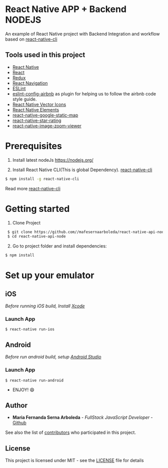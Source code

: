 # React Native APP + Backend NODEJS
An example of React Native project with Backend Integration and workflow based on
[react-native-cli](https://facebook.github.io/react-native/docs/getting-started.html)

## Tools used in this project
* [React Native](https://facebook.github.io/react-native/)
* [React](https://facebook.github.io/react/)
* [Redux](https://redux.js.org/)
* [React Navigation](https://reactnavigation.org/)
* [ESLint](https://github.com/eslint/eslint)
* [eslint-config-airbnb](https://github.com/airbnb/javascript/tree/master/packages/eslint-config-airbnb) as plugin for helping us to follow the airbnb code style guide.
* [React Native Vector Icons](https://github.com/oblador/react-native-vector-icons)
* [React Native Elements](https://github.com/react-native-community/react-native-elements)
* [react-native-google-static-map](https://github.com/viatsko/react-google-static-map)
* [react-native-star-rating](https://github.com/djchie/react-native-star-rating)
* [react-native-image-zoom-viewer](https://github.com/ascoders/react-native-image-viewer)

# Prerequisites 
1. Install latest nodeJs https://nodejs.org/

2. Install React Native CLI(This is global Dependency). [react-native-cli](https://facebook.github.io/react-native/docs/getting-started.html)

```bash
$ npm install -g react-native-cli
```

Read more [react-native-cli](https://facebook.github.io/react-native/docs/getting-started.html)

# Getting started
1. Clone Project
```bash
 $ git clone https://github.com//mafesernaarboleda/react-native-api-node.git
 $ cd react-native-api-node
```    
2. Go to project folder and install dependencies:
 ```bash
 $ npm install
 ```
# Set up your emulator

## iOS

*Before running iOS build, Install [Xcode](https://developer.apple.com/xcode/download/)*

### Launch App

```shell
$ react-native run-ios
```

## Android

*Before run android build, setup [Android Studio](https://facebook.github.io/react-native/docs/android-setup.html)*

### Launch App

```shell
$ react-native run-android
```

- ENJOY! :smile:

## Author

* **Maria Fernanda Serna Arboleda** - *FullStack JavaScript Developer* - [Github](https://github.com/mafesernaarboleda)

See also the list of [contributors](https://github.com/mafesernaarboleda/react-native-chat-firebase/contributors) who participated in this project.

## License

This project is licensed under MIT - see the [LICENSE](LICENSE) file for details
